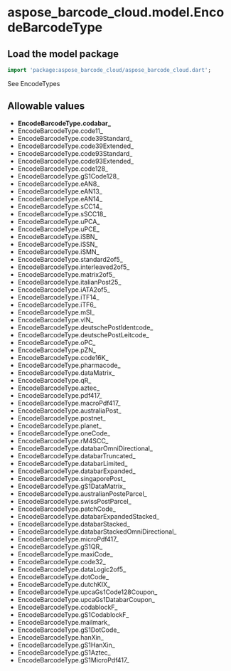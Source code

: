 # aspose_barcode_cloud.model.EncodeBarcodeType

## Load the model package

```dart
import 'package:aspose_barcode_cloud/aspose_barcode_cloud.dart';
```
See EncodeTypes
## Allowable values

* **EncodeBarcodeType.codabar_**
* EncodeBarcodeType.code11_
* EncodeBarcodeType.code39Standard_
* EncodeBarcodeType.code39Extended_
* EncodeBarcodeType.code93Standard_
* EncodeBarcodeType.code93Extended_
* EncodeBarcodeType.code128_
* EncodeBarcodeType.gS1Code128_
* EncodeBarcodeType.eAN8_
* EncodeBarcodeType.eAN13_
* EncodeBarcodeType.eAN14_
* EncodeBarcodeType.sCC14_
* EncodeBarcodeType.sSCC18_
* EncodeBarcodeType.uPCA_
* EncodeBarcodeType.uPCE_
* EncodeBarcodeType.iSBN_
* EncodeBarcodeType.iSSN_
* EncodeBarcodeType.iSMN_
* EncodeBarcodeType.standard2of5_
* EncodeBarcodeType.interleaved2of5_
* EncodeBarcodeType.matrix2of5_
* EncodeBarcodeType.italianPost25_
* EncodeBarcodeType.iATA2of5_
* EncodeBarcodeType.iTF14_
* EncodeBarcodeType.iTF6_
* EncodeBarcodeType.mSI_
* EncodeBarcodeType.vIN_
* EncodeBarcodeType.deutschePostIdentcode_
* EncodeBarcodeType.deutschePostLeitcode_
* EncodeBarcodeType.oPC_
* EncodeBarcodeType.pZN_
* EncodeBarcodeType.code16K_
* EncodeBarcodeType.pharmacode_
* EncodeBarcodeType.dataMatrix_
* EncodeBarcodeType.qR_
* EncodeBarcodeType.aztec_
* EncodeBarcodeType.pdf417_
* EncodeBarcodeType.macroPdf417_
* EncodeBarcodeType.australiaPost_
* EncodeBarcodeType.postnet_
* EncodeBarcodeType.planet_
* EncodeBarcodeType.oneCode_
* EncodeBarcodeType.rM4SCC_
* EncodeBarcodeType.databarOmniDirectional_
* EncodeBarcodeType.databarTruncated_
* EncodeBarcodeType.databarLimited_
* EncodeBarcodeType.databarExpanded_
* EncodeBarcodeType.singaporePost_
* EncodeBarcodeType.gS1DataMatrix_
* EncodeBarcodeType.australianPosteParcel_
* EncodeBarcodeType.swissPostParcel_
* EncodeBarcodeType.patchCode_
* EncodeBarcodeType.databarExpandedStacked_
* EncodeBarcodeType.databarStacked_
* EncodeBarcodeType.databarStackedOmniDirectional_
* EncodeBarcodeType.microPdf417_
* EncodeBarcodeType.gS1QR_
* EncodeBarcodeType.maxiCode_
* EncodeBarcodeType.code32_
* EncodeBarcodeType.dataLogic2of5_
* EncodeBarcodeType.dotCode_
* EncodeBarcodeType.dutchKIX_
* EncodeBarcodeType.upcaGs1Code128Coupon_
* EncodeBarcodeType.upcaGs1DatabarCoupon_
* EncodeBarcodeType.codablockF_
* EncodeBarcodeType.gS1CodablockF_
* EncodeBarcodeType.mailmark_
* EncodeBarcodeType.gS1DotCode_
* EncodeBarcodeType.hanXin_
* EncodeBarcodeType.gS1HanXin_
* EncodeBarcodeType.gS1Aztec_
* EncodeBarcodeType.gS1MicroPdf417_

